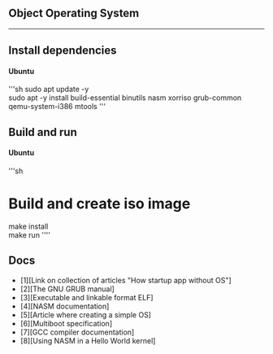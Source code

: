 ## Object Operating System

----

## Install dependencies

#### Ubuntu

'''sh
sudo apt update -y  
sudo apt -y install build-essential binutils nasm xorriso grub-common qemu-system-i386 mtools
'''

## Build and run

#### Ubuntu

'''sh
# Build and create iso image
make install  
make run
''''

## Docs

-   [1][Link on collection of articles "How startup app without OS"]
-   [2][The GNU GRUB manual]
-   [3][Executable and linkable format ELF]
-   [4][NASM documentation]
-   [5][Article where creating a simple OS]
-   [6][Multiboot specification]
-   [7][GCC compiler documentation]
-   [8][Using NASM in a Hello World kernel]

[1]:https://habr.com/ru/companies/neobit/articles/173263/
[2]:https://www.gnu.org/software/grub/manual/grub/grub.pdf
[3]:https://www.cs.cmu.edu/afs/cs/academic/class/15213-f00/docs/elf.pdf
[4]:https://www.nasm.us/xdoc/2.16.01/nasmdoc.pdf
[5]:https://wiki.osdev.org/Bare_Bones#Writing_a_kernel_in_C.2B.2B
[6]:https://www.gnu.org/software/grub/manual/multiboot/multiboot.pdf
[7]:https://gcc.gnu.org/onlinedocs/gcc.pdf
